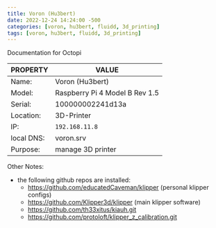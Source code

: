 ```yaml
---
title: Voron (Hu3bert)
date: 2022-12-24 14:24:00 -500
categories: [voron, hu3bert, fluidd, 3d_printing]
tags: [voron, hu3bert, fluidd, 3d_printing]
---
```


Documentation for Octopi

| PROPERTY   | VALUE                          |
| ---------- | ------------------------------ |
| Name:      | Voron (Hu3bert)                |
| Model:     | Raspberry Pi 4 Model B Rev 1.5 |
| Serial:    | 100000002241d13a               |
| Location:  | 3D-Printer                     |
| IP:        | `192.168.11.8`                 |
| local DNS: | voron.srv                      |
| Purpose:   | manage 3D printer              |

Other Notes:

- the following github repos are installed:
  - https://github.com/educatedCaveman/klipper (personal klipper configs)
  - https://github.com/Klipper3d/klipper (main klipper software)
  - https://github.com/th33xitus/kiauh.git
  - https://github.com/protoloft/klipper_z_calibration.git
